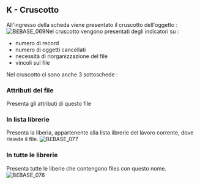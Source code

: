 ## K - Cruscotto
All'ingresso della scheda viene presentato il cruscotto dell'oggetto : 
![B£BASE_069](http://localhost:3000/immagini/MBDOC_SCH-OJFILE_K/BXBASE_069.png)Nel cruscotto vengono presentati degli indicatori su : 
 * numero di record
 * numero di oggetti cancellati
 * necessità di riorganizzazione del file
 * vincoli sul file

Nel cruscotto ci sono anche 3 sottoschede : 

### Attributi del file
Presenta gli attributi di questo file

### In lista librerie
Presenta la liberia, appartenente alla lista librerie del lavoro corrente, dove risiede il file.
![B£BASE_077](http://localhost:3000/immagini/MBDOC_SCH-OJFILE_K/BXBASE_077.png)
### In tutte le librerie
Presenta tutte le liberie che contengono files con questo nome.
![B£BASE_076](http://localhost:3000/immagini/MBDOC_SCH-OJFILE_K/BXBASE_076.png)
